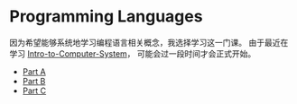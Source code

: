 # Programming Languages

因为希望能够系统地学习编程语言相关概念，我选择学习这一门课。
由于最近在学习 [Intro-to-Computer-System](../Introduction-to-Computer-System)，
可能会过一段时间才会正式开始。

* [Part A](https://www.coursera.org/learn/programming-languages)
* [Part B](https://www.coursera.org/learn/programming-languages-part-b)
* [Part C](https://www.coursera.org/learn/programming-languages-part-c)

